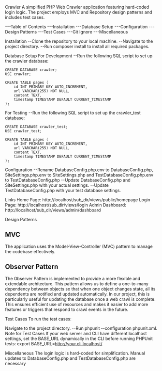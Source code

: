Crawler
A simplified PHP Web Crawler application featuring hard-coded login logic. The project employs MVC and Repository design patterns and includes test cases.

---Table of Contents
---Installation
---Database Setup
---Configuration
---Design Patterns
---Test Cases
---Git Ignore
---Miscellaneous

Installation
--Clone the repository to your local machine.
--Navigate to the project directory.
--Run composer install to install all required packages.

Database Setup
For Development
--Run the following SQL script to set up the crawler database:
	
	CREATE DATABASE crawler;
	USE crawler;

	CREATE TABLE pages (
		id INT PRIMARY KEY AUTO_INCREMENT,
		url VARCHAR(255) NOT NULL,
		content TEXT,
		timestamp TIMESTAMP DEFAULT CURRENT_TIMESTAMP
	);


For Testing
--Run the following SQL script to set up the crawler_test database:
	
	CREATE DATABASE crawler_test;
	USE crawler_test;

	CREATE TABLE pages (
		id INT PRIMARY KEY AUTO_INCREMENT,
		url VARCHAR(255) NOT NULL,
		content TEXT,
		timestamp TIMESTAMP DEFAULT CURRENT_TIMESTAMP
	);


Configuration
--Rename DatabaseConfig.php.env to DatabaseConfig.php, SiteSettings.php.env to SiteSettings.php and TestDatabaseConfig.php.env to TestDatabaseConfig.php
--Update DatabaseConfig.php and SiteSettings.php with your actual settings.
--Update TestDatabaseConfig.php with your test database settings.

Links
Home Page: http://localhost/sub_dir/views/public/homepage
Login Page: http://localhost/sub_dir/views/login
Admin Dashboard: http://localhost/sub_dir/views/admin/dashboard

Design Patterns
## MVC
The application uses the Model-View-Controller (MVC) pattern to manage the codebase effectively.

## Observer Pattern
The Observer Pattern is implemented to provide a more flexible and extendable architecture. This pattern allows us to define a one-to-many dependency between objects so that when one object changes state, all its dependents are notified and updated automatically. In our project, this is particularly useful for updating the database once a web crawl is complete. This ensures efficient use of resources and makes it easier to add more features or triggers that respond to crawl events in the future.


Test Cases
To run the test cases:

Navigate to the project directory.
--Run phpunit --configuration phpunit.xml.
Note for Test Cases
If your web server and CLI have different localhost settings, set the BASE_URL dynamically in the CLI before running PHPUnit tests:
export BASE_URL=http://your.cli.localhost/

Miscellaneous
The login logic is hard-coded for simplification.
Manual updates to DatabaseConfig.php and TestDatabaseConfig.php are necessary
